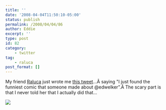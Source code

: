 ```yaml
---
title: ''
date: '2008-04-04T11:50:10-05:00'
status: publish
permalink: /2008/04/04/86
author: Eddie
excerpt: ''
type: post
id: 82
category:
    - twitter
tag:
    - raluca
post_format: []
---
```

My friend [Raluca](http://ralucabucur.com/) just wrote me [this tweet](http://xkcd.com/386/)…Â saying "I just found the funniest comic that someone made about @edwelker”.Â The scary part is that I never told her that I actually did that…

![](http://imgs.xkcd.com/comics/duty_calls.png)